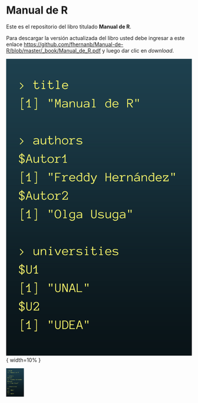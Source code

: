 # Manual de R

Este es el repositorio del libro titulado __Manual de R__.

Para descargar la versión actualizada del libro usted debe ingresar a este enlace https://github.com/fhernanb/Manual-de-R/blob/master/_book/Manual_de_R.pdf y luego dar clic en _download_.

![alt text](images/portada.png){ width=10% }

<img src="images/portada.png" width="48">
